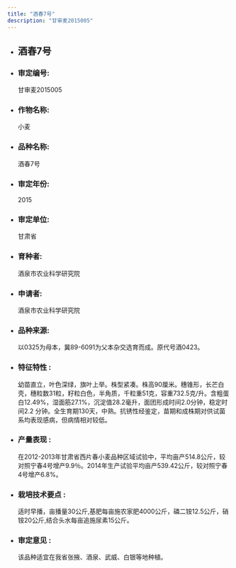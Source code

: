 ```yaml
---
title: "酒春7号"
description: "甘审麦2015005"
---
```

* ## 酒春7号
* ###  审定编号:  
   甘审麦2015005

*  ### 作物名称:  
   小麦

*   ###  品种名称: 
    酒春7号

*   ### 审定年份: 
    2015

*   ### 审定单位:  
    甘肃省

*   ### 育种者:  
    酒泉市农业科学研究院

*   ### 申请者:  
    酒泉市农业科学研究院

*   ### 品种来源:  
    以0325为母本，冀89-6091为父本杂交选育而成。原代号酒0423。

*   ### 特征特性 : 
    幼苗直立，叶色深绿，旗叶上举。株型紧凑。株高90厘米。穗锥形，长芒白壳，穗粒数31粒，籽粒白色，半角质，千粒重51克，容重732.5克/升。含粗蛋白12.49%，湿面筋27.1%，沉淀值28.2毫升，面团形成时间2.0分钟，稳定时间2.2 分钟。全生育期130天，中熟。抗锈性经鉴定，苗期和成株期对供试菌系均表现感病，但病情相对较低。

*   ### 产量表现 : 
    在2012-2013年甘肃省西片春小麦品种区域试验中，平均亩产514.8公斤，较对照宁春4号增产9.9％。2014年生产试验平均亩产539.42公斤，较对照宁春4号增产6.8%。

*   ### 栽培技术要点 : 
    适时早播，亩播量30公斤,基肥每亩施农家肥4000公斤，磷二铵12.5公斤，硝铵20公斤,结合头水每亩追施尿素15公斤。

*   ### 审定意见 : 
    该品种适宜在我省张掖、酒泉、武威、白银等地种植。
